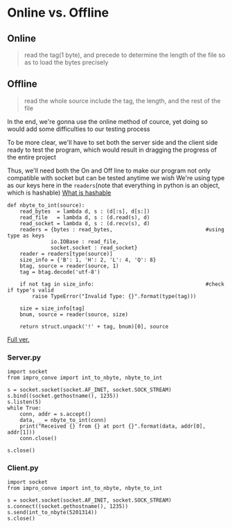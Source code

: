 # Online vs. Offline
## Online
> read the tag(1 byte), and precede to determine the length of the file so as to load the bytes precisely
## Offline
> read the whole source include the tag, the length, and the rest of the file

In the end, we're gonna use the online method of cource, yet doing so would add some difficulties to our testing process

To be more clear, we'll have to set both the server side and the client side ready to test the program, which would result in dragging the progress of the entire project

Thus, we'll need both the On and Off line to make our program not only compatible with socket but can be tested anytime we wish
We're using type as our keys here in the `readers`(note that everything in python is an object, which is hashable)
[What is hashable](/definition.md#hashable)
```python3
def nbyte_to_int(source):
    read_bytes  = lambda d, s : (d[:s], d[s:])
    read_file   = lambda d, s : (d.read(s), d)
    read_socket = lambda d, s : (d.recv(s), d)
    readers = {bytes : read_bytes,                              #using type as keys
              io.IOBase : read_file,
              socket.socket : read_socket} 
    reader = readers[type(source)]
    size_info = {'B': 1, 'H': 2, 'L': 4, 'Q': 8}
    btag, source = reader(source, 1)
    tag = btag.decode('utf-8')

    if not tag in size_info:                                    #check if type's valid
        raise TypeError("Invalid Type: {}".format(type(tag)))

    size = size_info[tag]
    bnum, source = reader(source, size)

    return struct.unpack('!' + tag, bnum)[0], source
```
[Full ver.](/Ch4/impro_conve.py)
### Server.py
```python3
import socket
from impro_conve import int_to_nbyte, nbyte_to_int

s = socket.socket(socket.AF_INET, socket.SOCK_STREAM)
s.bind((socket.gethostname(), 1235))
s.listen(5)
while True:
    conn, addr = s.accept()
    data, _ = nbyte_to_int(conn)
    print("Received {} from {} at port {}".format(data, addr[0], addr[1]))
    conn.close()

s.close()
```
### Client.py
```python3
import socket
from impro_conve import int_to_nbyte, nbyte_to_int

s = socket.socket(socket.AF_INET, socket.SOCK_STREAM)
s.connect((socket.gethostname(), 1235))
s.send(int_to_nbyte(5201314))
s.close()
```
